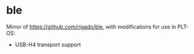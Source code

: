 # ble

Mirror of https://github.com/rigado/ble, with modifications for use in PLT-OS:

- USB-H4 transport support
